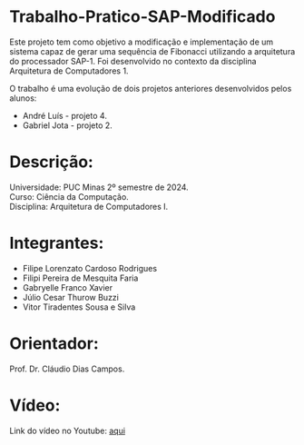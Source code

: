 # Trabalho-Pratico-SAP-Modificado

Este projeto tem como objetivo a modificação e implementação de um sistema capaz de gerar uma sequência de Fibonacci utilizando a arquitetura do processador SAP-1.
Foi desenvolvido no contexto da disciplina Arquitetura de Computadores 1.   

O trabalho é uma evolução de dois projetos anteriores desenvolvidos pelos alunos:   

- André Luís - projeto 4.   
- Gabriel Jota - projeto 2.

# Descrição:
Universidade: PUC Minas 2º semestre de 2024.    
Curso: Ciência da Computação.   
Disciplina: Arquitetura de Computadores I.   
  
# Integrantes: 
- Filipe Lorenzato Cardoso Rodrigues   
- Filipi Pereira de Mesquita Faria    
- Gabryelle Franco Xavier    
- Júlio Cesar Thurow Buzzi    
- Vitor Tiradentes Sousa e Silva    

# Orientador:    
Prof. Dr. Cláudio Dias Campos.   

# Vídeo:
Link do vídeo no Youtube: [aqui](https://youtu.be/8GMe24uvi_8)   
